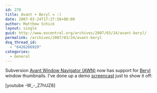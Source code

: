 ```yaml
---
id: 278
title: Avant + Beryl = :)
date: 2007-03-24T17:27:58+00:00
author: Matthew Schick
layout: single
guid: http://www.excentral.org/archives/2007/03/24/avant-beryl/
permalink: /archives/2007/03/24/avant-beryl
dsq_thread_id:
  - "6426266929"
categories:
  - General
---
```

Subversion <a href="http://code.google.com/p/avant-window-navigator/">Avant Window Navigator (AWN)</a> now has support for <a href="http://www.beryl-project.org/">Beryl</a> window thumbnails.  I've done up a demo <a href="http://www.youtube.com/watch?v=-W_-_Z7hUZ8">screencast</a> just to show it off:

[youtube -W_-_Z7hUZ8]
